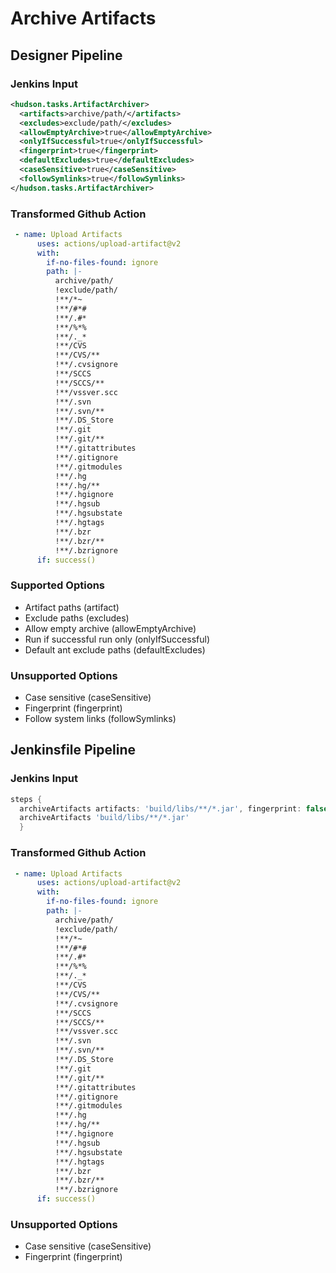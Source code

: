 # Archive Artifacts

## Designer Pipeline

### Jenkins Input

```xml
<hudson.tasks.ArtifactArchiver>
  <artifacts>archive/path/</artifacts>
  <excludes>exclude/path/</excludes>
  <allowEmptyArchive>true</allowEmptyArchive>
  <onlyIfSuccessful>true</onlyIfSuccessful>
  <fingerprint>true</fingerprint>
  <defaultExcludes>true</defaultExcludes>
  <caseSensitive>true</caseSensitive>
  <followSymlinks>true</followSymlinks>
</hudson.tasks.ArtifactArchiver>
```

### Transformed Github Action

```yaml
 - name: Upload Artifacts
      uses: actions/upload-artifact@v2
      with:
        if-no-files-found: ignore
        path: |-
          archive/path/
          !exclude/path/
          !**/*~
          !**/#*#
          !**/.#*
          !**/%*%
          !**/._*
          !**/CVS
          !**/CVS/**
          !**/.cvsignore
          !**/SCCS
          !**/SCCS/**
          !**/vssver.scc
          !**/.svn
          !**/.svn/**
          !**/.DS_Store
          !**/.git
          !**/.git/**
          !**/.gitattributes
          !**/.gitignore
          !**/.gitmodules
          !**/.hg
          !**/.hg/**
          !**/.hgignore
          !**/.hgsub
          !**/.hgsubstate
          !**/.hgtags
          !**/.bzr
          !**/.bzr/**
          !**/.bzrignore
      if: success()
```

### Supported Options

- Artifact paths (artifact)
- Exclude paths (excludes)
- Allow empty archive (allowEmptyArchive)
- Run if successful run only (onlyIfSuccessful)
- Default ant exclude paths (defaultExcludes)

### Unsupported Options

- Case sensitive (caseSensitive)
- Fingerprint (fingerprint)
- Follow system links (followSymlinks)

## Jenkinsfile Pipeline

### Jenkins Input

```groovy
steps {
  archiveArtifacts artifacts: 'build/libs/**/*.jar', fingerprint: false, allowEmptyArchive: false, caseSensitive: false, defaultExcludes: false, excludes: false, onlyIfSuccessful: false
  archiveArtifacts 'build/libs/**/*.jar'
  }
```

### Transformed Github Action

```yaml
 - name: Upload Artifacts
      uses: actions/upload-artifact@v2
      with:
        if-no-files-found: ignore
        path: |-
          archive/path/
          !exclude/path/
          !**/*~
          !**/#*#
          !**/.#*
          !**/%*%
          !**/._*
          !**/CVS
          !**/CVS/**
          !**/.cvsignore
          !**/SCCS
          !**/SCCS/**
          !**/vssver.scc
          !**/.svn
          !**/.svn/**
          !**/.DS_Store
          !**/.git
          !**/.git/**
          !**/.gitattributes
          !**/.gitignore
          !**/.gitmodules
          !**/.hg
          !**/.hg/**
          !**/.hgignore
          !**/.hgsub
          !**/.hgsubstate
          !**/.hgtags
          !**/.bzr
          !**/.bzr/**
          !**/.bzrignore
      if: success()
```

### Unsupported Options

- Case sensitive (caseSensitive)
- Fingerprint (fingerprint)
